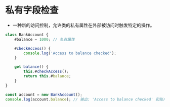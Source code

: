 # 私有字段检查


- 一种新的访问控制，允许类的私有属性在外部被访问时触发特定的操作。


```js
class BankAccount {
    #balance = 1000; // 私有属性

    #checkAccess() {
        console.log('Access to balance checked');
    }

    get balance() {
        this.#checkAccess();
        return this.#balance;
    }
}

const account = new BankAccount();
console.log(account.balance); // 输出: 'Access to balance checked' 和账户余额
```